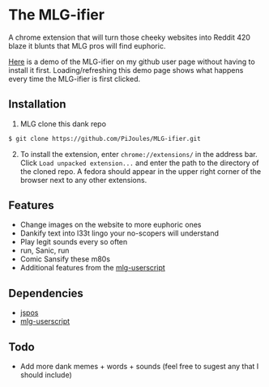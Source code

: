 # The MLG-ifier 
A chrome extension that will turn those cheeky websites into Reddit 420 blaze it blunts that MLG pros will find euphoric.

[Here](http://pijoules.github.io/MLG-ifier/) is a demo of the MLG-ifier on my github user page without having to install it first. Loading/refreshing this demo page shows what happens every time the MLG-ifier is first clicked.

## Installation
1) MLG clone this dank repo
```sh
$ git clone https://github.com/PiJoules/MLG-ifier.git
```
2) To install the extension, enter `chrome://extensions/` in the address bar. Click `Load unpacked extension...` and enter the path to the directory of the cloned repo. A fedora should appear in the upper right corner of the browser next to any other extensions.

## Features
- Change images on the website to more euphoric ones
- Dankify text into l33t lingo your no-scopers will understand
- Play legit sounds every so often
- run, Sanic, run
- Comic Sansify these m80s
- Additional features from the [mlg-userscript](https://github.com/twerkclan/mlg-userscript)

## Dependencies
- [jspos](https://code.google.com/p/jspos/)
- [mlg-userscript](https://github.com/twerkclan/mlg-userscript)

## Todo
- Add more dank memes + words + sounds (feel free to sugest any that I should include)